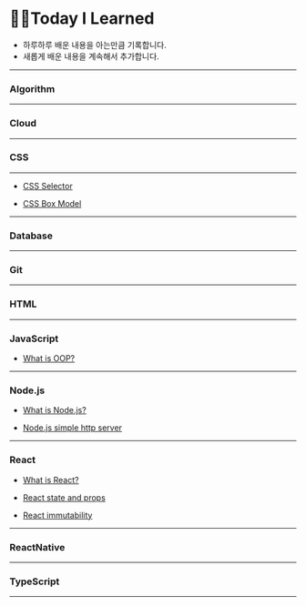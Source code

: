 # ✍🏻Today I Learned 

- 하루하루 배운 내용을 아는만큼 기록합니다.
- 새롭게 배운 내용을 계속해서 추가합니다.

---

### Algorithm

---

### Cloud

---

### CSS

---

- [CSS Selector](https://github.com/YounglanHong/TIL/blob/master/CSS/CSS_Selector.md)

- [CSS Box Model](https://github.com/YounglanHong/TIL/blob/master/CSS/CSSBoxModel.md)

---

### Database

---

### Git

---

### HTML

---

### JavaScript

- [What is OOP?](https://github.com/YounglanHong/TIL/blob/master/JavaScript/What_is_OOP%3F.md)

---

### Node.js

- [What is Node.js?](https://github.com/YounglanHong/TIL/blob/master/Node.js/What_is_Node.js.md)

- [Node.js simple http server](https://github.com/YounglanHong/TIL/blob/master/Node.js/Node.js_httpServer.md)

---

### React

- [What is React?](https://github.com/YounglanHong/TIL/blob/master/React/What_is_React%3F.md)

- [React state and props](https://github.com/YounglanHong/TIL/blob/master/React/React_state_props.md)

- [React immutability](https://github.com/YounglanHong/TIL/blob/master/React/React_immutability.md)

---

### ReactNative

---

### TypeScript

---
